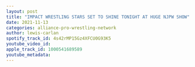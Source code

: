 ```yaml
---
layout: post
title: "IMPACT WRESTLING STARS SET TO SHINE TONIGHT AT HUGE NJPW SHOW"
date: 2021-11-13
categories: alliance-pro-wrestling-network
author: lewis-carlan
spotify_track_id: 4s42rMP15Gz4XFCU0G93K5
youtube_video_id: 
apple_track_id: 1000541689589
youtube_metadata: 
---
```

